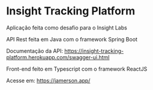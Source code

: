 # Insight Tracking Platform

Aplicação feita como desafio para o Insight Labs

API Rest feita em Java com o framework Spring Boot

Documentação da API: https://insight-tracking-platform.herokuapp.com/swagger-ui.html

Front-end feito em Typescript com o framework ReactJS

Acesse em: https://jamerson.app/
